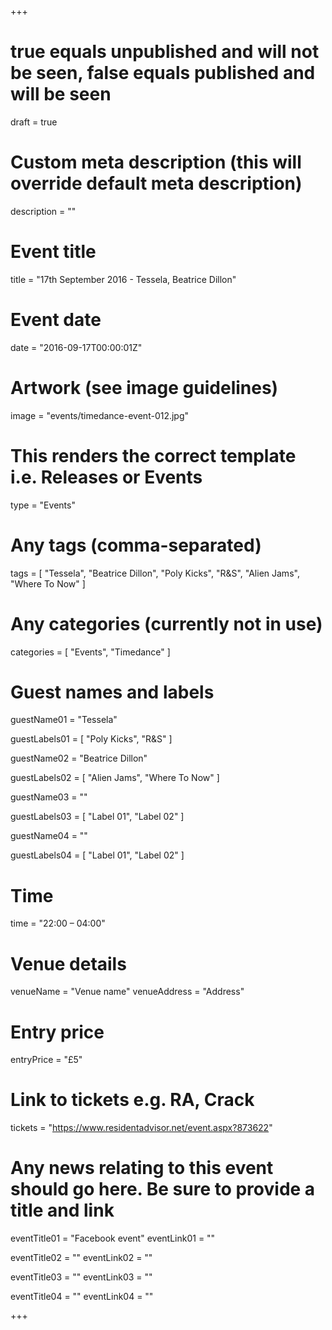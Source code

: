 +++

# true equals unpublished and will not be seen, false equals published and will be seen
draft = true

# Custom meta description (this will override default meta description)
description = ""

# Event title
title = "17th September 2016 - Tessela, Beatrice Dillon"

# Event date
date = "2016-09-17T00:00:01Z"

# Artwork (see image guidelines)
image = "events/timedance-event-012.jpg"

# This renders the correct template i.e. Releases or Events
type = "Events"

# Any tags (comma-separated)
tags = [ 
	"Tessela", 
	"Beatrice Dillon",
	"Poly Kicks",
	"R&S",
	"Alien Jams",
	"Where To Now" 
]

# Any categories (currently not in use)
categories = [
  "Events",
  "Timedance"
]

# Guest names and labels
guestName01 = "Tessela"

guestLabels01 = [
	"Poly Kicks",
	"R&S"
]

guestName02 = "Beatrice Dillon"

guestLabels02 = [
	"Alien Jams",
	"Where To Now"
]

guestName03 = ""

guestLabels03 = [
	"Label 01",
	"Label 02"
]

guestName04 = ""

guestLabels04 = [
	"Label 01",
	"Label 02"
]

# Time
time = "22:00 – 04:00"

# Venue details
venueName = "Venue name"
venueAddress = "Address"

# Entry price
entryPrice = "£5"

# Link to tickets e.g. RA, Crack 
tickets = "https://www.residentadvisor.net/event.aspx?873622"

# Any news relating to this event should go here. Be sure to provide a title and link
eventTitle01 = "Facebook event"
eventLink01 = ""

eventTitle02 = ""
eventLink02 = ""

eventTitle03 = ""
eventLink03 = ""

eventTitle04 = ""
eventLink04 = ""


+++
